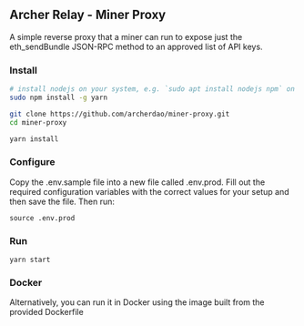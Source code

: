 ## Archer Relay - Miner Proxy


A simple reverse proxy that a miner can run to expose just the eth_sendBundle JSON-RPC method to an approved list of API keys.


### Install
```bash
# install nodejs on your system, e.g. `sudo apt install nodejs npm` on debian/ubuntu
sudo npm install -g yarn

git clone https://github.com/archerdao/miner-proxy.git
cd miner-proxy

yarn install
```



### Configure

Copy the .env.sample file into a new file called .env.prod.  Fill out the required configuration variables with the correct values for your setup and then save the file.  Then run:
```
source .env.prod
```

### Run
```
yarn start
```

### Docker

Alternatively, you can run it in Docker using the image built from the provided Dockerfile